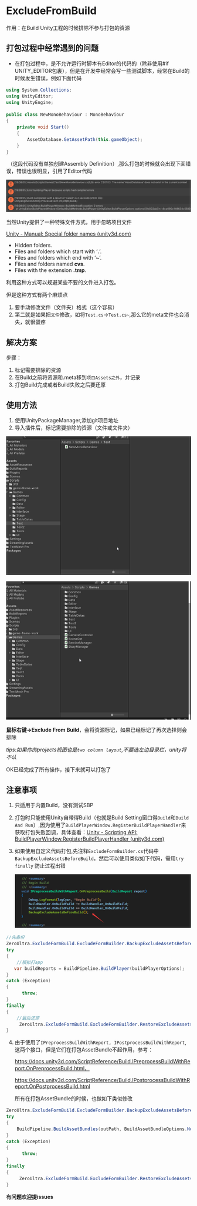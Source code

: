 

# ExcludeFromBuild

作用：在Build Unity工程的时候排除不参与打包的资源

## 打包过程中经常遇到的问题

* 在打包过程中，是不允许运行时脚本有Editor的代码的（除非使用#if UNITY_EDITOR包裹），但是在开发中经常会写一些测试脚本，经常在Build的时候发生错误，例如下面代码

```c#
using System.Collections;
using UnityEditor;
using UnityEngine;

public class NewMonoBehaviour : MonoBehaviour
{
    private void Start()
    {
        AssetDatabase.GetAssetPath(this.gameObject);
    }
}
```

​		（这段代码没有单独创建Assembly Definition）,那么打包的时候就会出现下面错误，错误也很明显，引用了Editor代码

![image-20231231190825083](https://raw.githubusercontent.com/ZeroUltra/MediaLibrary/main/Imgs/202312311908857.png)

当然Unity提供了一种特殊文件方式，用于忽略项目文件

[Unity - Manual: Special folder names (unity3d.com)](https://docs.unity3d.com/Manual/SpecialFolders.html)

- Hidden folders.
- Files and folders which start with ‘**.**’.
- Files and folders which end with ‘**~**’.
- Files and folders named **cvs**.
- Files with the extension **.tmp**.

利用这种方式可以规避某些不要的文件进入打包。

但是这种方式有两个麻烦点

1. 要手动修改文件（文件夹）格式（这个容易）
2. 第二就是如果把`文件`修改，如将`Test.cs`->`Test.cs~`,那么它的meta文件也会消失，就很蛋疼

## 解决方案

步骤：

1. 标记需要排除的资源
2. 在Build之前将资源和.meta移到`项目Assets之外`，并记录
3. 打包Build完成或者Build失败之后要还原

## 使用方法

1. 使用UnityPackageManager,添加git项目地址
2. 导入插件后，标记需要排除的资源（文件或文件夹）

![111](https://raw.githubusercontent.com/ZeroUltra/MediaLibrary/main/Imgs/202312311932079.gif)

![222](https://raw.githubusercontent.com/ZeroUltra/MediaLibrary/main/Imgs/202312311938476.gif)

**鼠标右键->Exclude From Build**，会将资源标记，如果已经标记了再次选择则会排除

*tips:如果你的projects视图也是`two column layout`,不要选左边目录栏，unity将不认*

OK已经完成了所有操作，接下来就可以打包了

## 注意事项

1. 只适用于内置Build，没有测试SBP

2. 打包时只能使用Unity自带得Build（也就是Build Setting窗口得`Build`和`Build And Run`）,因为使用了`BuildPlayerWindow.RegisterBuildPlayerHandler`来获取打包失败回调，具体查看：[Unity - Scripting API: BuildPlayerWindow.RegisterBuildPlayerHandler (unity3d.com)](https://docs.unity3d.com/ScriptReference/BuildPlayerWindow.RegisterBuildPlayerHandler.html)

3. 如果使用自定义代码打包,先注释`ExcludeFormBuilder.cs`代码中`BackupExcludeAssetsBeforeBuild`，然后可以使用类似如下代码，需用`try finally` 防止过程出错

     ![image-20250627142323856](https://raw.githubusercontent.com/ZeroUltra/MediaLibrary/main/Imgs/202507231140597.png)

```c#
//先备份
ZeroUltra.ExcludeFormBuild.ExcludeFormBuilder.BackupExcludeAssetsBeforeBuild();
try
{
    //模拟打app 
   var buildReports = BuildPipeline.BuildPlayer(buildPlayerOptions);
}
catch (Exception)
{
      throw;
}
finally 
{ 
    //最后还原
     ZeroUltra.ExcludeFormBuild.ExcludeFormBuilder.RestoreExcludeAssetsAfterBuild();
}
```



4. 由于使用了`IPreprocessBuildWithReport, IPostprocessBuildWithReport`,这两个接口，但是它们在打包AssetBundle不起作用，参考：

   https://docs.unity3d.com/ScriptReference/Build.IPreprocessBuildWithReport.OnPreprocessBuild.html，

   https://docs.unity3d.com/ScriptReference/Build.IPostprocessBuildWithReport.OnPostprocessBuild.html

   所有在打包AssetBundle的时候，也做如下类似修改

```c#
ZeroUltra.ExcludeFormBuild.ExcludeFormBuilder.BackupExcludeAssetsBeforeBuild();
try
{
    BuildPipeline.BuildAssetBundles(outPath, BuildAssetBundleOptions.None, BuildTarget.Android);
}
catch (Exception)
{
      throw;
}
finally 
{ 
     ZeroUltra.ExcludeFormBuild.ExcludeFormBuilder.RestoreExcludeAssetsAfterBuild();
}
```



**有问题欢迎提issues**
